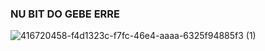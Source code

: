 ### NU BIT DO GEBE ERRE

![416720458-f4d1323c-f7fc-46e4-aaaa-6325f94885f3 (1)](https://github.com/user-attachments/assets/7fedd8bb-0096-4373-9df2-e1e139109353)

